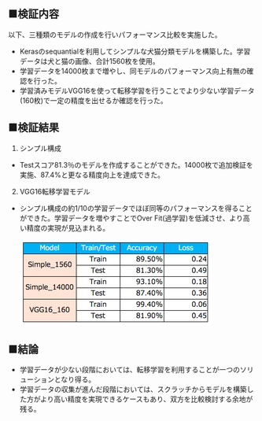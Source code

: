
## ■検証内容
以下、三種類のモデルの作成を行いパフォーマンス比較を実施した。
- Kerasのsequantialを利用してシンプルな犬猫分類モデルを構築した。学習データは犬と猫の画像、合計1560枚を使用。
- 学習データを14000枚まで増やし、同モデルのパフォーマンス向上有無の確認を行った。
- 学習済みモデルVGG16を使って転移学習を行うことでより少ない学習データ(160枚)で一定の精度を出せるか確認を行った。

## ■検証結果
1. シンプル構成
- Testスコア81.3％のモデルを作成することができた。14000枚で追加検証を実施、87.4%と更なる精度向上を達成できた。
2. VGG16転移学習モデル
- シンプル構成の約1/10の学習データでほぼ同等のパフォーマンスを得ることができた。学習データを増やすことでOver Fit(過学習)を低減させ、より高い精度の実現が見込まれる。

  ![img](https://github.com/tkshim/Picture/blob/master/keras_performance_hikaku.png)

## ■結論
- 学習データが少ない段階においては、転移学習を利用することが一つのソリューションとなり得る。
- 学習データの収集が進んだ段階においては、スクラッチからモデルを構築した方がより高い精度を実現できるケースもあり、双方を比較検討する余地が残る。
